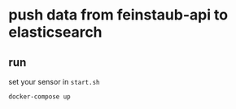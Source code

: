 # push data from feinstaub-api to elasticsearch

## run

set your sensor in ``start.sh``


```
docker-compose up
```
